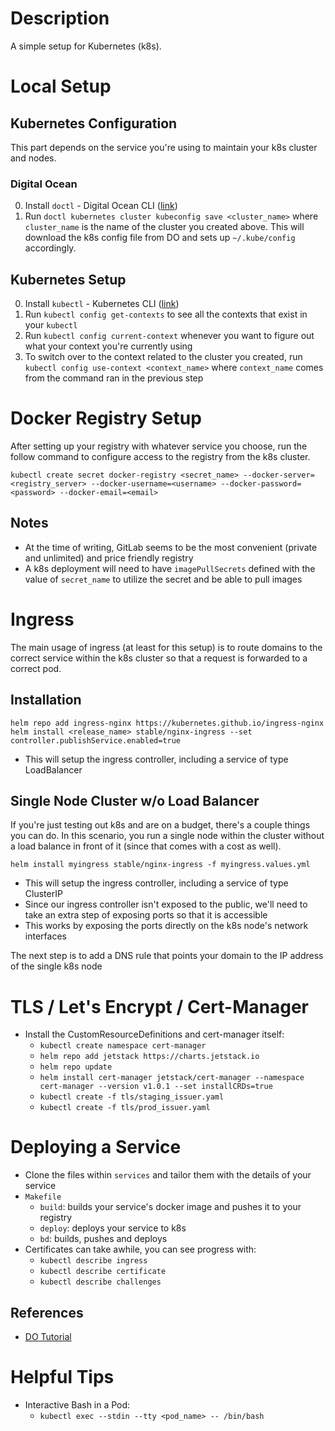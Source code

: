 # Description
A simple setup for Kubernetes (k8s).

# Local Setup

## Kubernetes Configuration

This part depends on the service you're using to maintain your k8s cluster and nodes.

### Digital Ocean
0. Install `doctl` - Digital Ocean CLI ([link](https://github.com/digitalocean/doctl))
0. Run `doctl kubernetes cluster kubeconfig save <cluster_name>` where `cluster_name` is the name of the cluster you created above. This will download the k8s config file from DO and sets up `~/.kube/config` accordingly.

## Kubernetes Setup
0. Install `kubectl` - Kubernetes CLI ([link](https://kubernetes.io/docs/tasks/tools/install-kubectl/))
0. Run `kubectl config get-contexts` to see all the contexts that exist in your `kubectl`
  0. Run `kubectl config current-context` whenever you want to figure out what your context you're currently using
0. To switch over to the context related to the cluster you created, run `kubectl config use-context <context_name>` where `context_name` comes from the command ran in the previous step

# Docker Registry Setup

After setting up your registry with whatever service you choose, run the follow command to configure access to the registry from the k8s cluster.

`kubectl create secret docker-registry <secret_name> --docker-server=<registry_server> --docker-username=<username> --docker-password=<password> --docker-email=<email>`

## Notes

- At the time of writing, GitLab seems to be the most convenient (private and unlimited) and price friendly registry
- A k8s deployment will need to have `imagePullSecrets` defined with the value of `secret_name` to utilize the secret and be able to pull images

# Ingress

The main usage of ingress (at least for this setup) is to route domains to the correct service within the k8s cluster so that a request is forwarded to a correct pod.

## Installation

`helm repo add ingress-nginx https://kubernetes.github.io/ingress-nginx`
`helm install <release_name> stable/nginx-ingress --set controller.publishService.enabled=true`

- This will setup the ingress controller, including a service of type LoadBalancer

## Single Node Cluster w/o Load Balancer

If you're just testing out k8s and are on a budget, there's a couple things you can do. In this scenario, you run a single node within the cluster without a load balance in front of it (since that comes with a cost as well).

`helm install myingress stable/nginx-ingress -f myingress.values.yml`

- This will setup the ingress controller, including a service of type ClusterIP
- Since our ingress controller isn't exposed to the public, we'll need to take an extra step of exposing ports so that it is accessible
- This works by exposing the ports directly on the k8s node's network interfaces

The next step is to add a DNS rule that points your domain to the IP address of the single k8s node

# TLS / Let's Encrypt / Cert-Manager
- Install the CustomResourceDefinitions and cert-manager itself:
  - `kubectl create namespace cert-manager`
  - `helm repo add jetstack https://charts.jetstack.io`
  - `helm repo update`
  - `helm install cert-manager jetstack/cert-manager --namespace cert-manager --version v1.0.1 --set installCRDs=true`
  - `kubectl create -f tls/staging_issuer.yaml`
  - `kubectl create -f tls/prod_issuer.yaml`

# Deploying a Service

- Clone the files within `services` and tailor them with the details of your service
- `Makefile`
  - `build`: builds your service's docker image and pushes it to your registry
  - `deploy`: deploys your service to k8s
  - `bd`: builds, pushes and deploys
- Certificates can take awhile, you can see progress with:
  - `kubectl describe ingress`
  - `kubectl describe certificate`
  - `kubectl describe challenges`

## References
- [DO Tutorial](https://www.digitalocean.com/community/tutorials/how-to-set-up-an-nginx-ingress-with-cert-manager-on-digitalocean-kubernetes)

# Helpful Tips
- Interactive Bash in a Pod:
  - `kubectl exec --stdin --tty <pod_name> -- /bin/bash`
